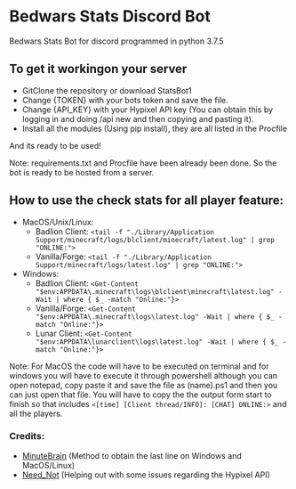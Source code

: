 # Bedwars Stats Discord Bot

Bedwars Stats Bot for discord programmed in python 3.7.5

## To get it workingon your server
* GitClone the repository or download StatsBot1
* Change {TOKEN} with your bots token and save the file.
* Change {API_KEY} with your Hypixel API key (You can obtain this by logging in and doing /api new and then copying and pasting it).
* Install all the modules (Using pip install), they are all listed in the Procfile

And its ready to be used!

Note: requirements.txt and Procfile have been already been done. So the bot is ready to be hosted from a server.

## How to use the check stats for all player feature:

* MacOS/Unix/Linux:
  * Badlion Client: `<tail -f "./Library/Application Support/minecraft/logs/blclient/minecraft/latest.log" | grep "ONLINE:">`
  * Vanilla/Forge: `<tail -f "./Library/Application Support/minecraft/logs/latest.log" | grep "ONLINE:">`
* Windows:
  * Badlion Client: `<Get-Content "$env:APPDATA\.minecraft\logs\blclient\minecraft\latest.log" -Wait | where { $_ -match "Online:"}>`
  * Vanilla/Forge: `<Get-Content "$env:APPDATA\.minecraft\logs\latest.log" -Wait | where { $_ -match "Online:"}>`
  * Lunar Client: `<Get-Content "$env:APPDATA\lunarclient\logs\latest.log" -Wait | where { $_ -match "Online:"}>`

Note: For MacOS the code will have to be executed on terminal and for windows you will have to execute it through powershell although you can open notepad, copy paste it and save the file as (name).ps1 and then you can just open that file.
You will have to copy the the output form start to finish so that includes `<[time] [Client thread/INFO]: [CHAT] ONLINE:>` and all the players.


### Credits: 
- [MinuteBrain](https://github.com/Boom22545) (Method to obtain the last line on Windows and MacOS/Linux)
- [Need_Not](https://github.com/NeedNot) (Helping out with some issues regarding the Hypixel API)
